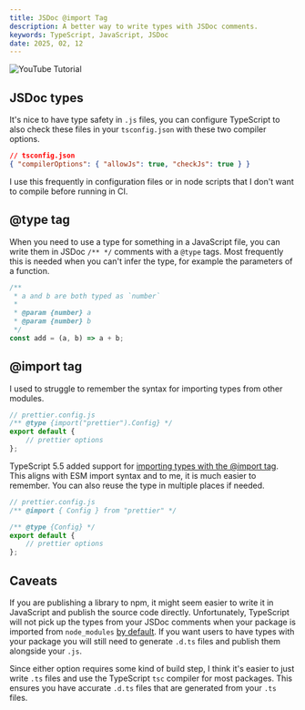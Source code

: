```yaml
---
title: JSDoc @import Tag
description: A better way to write types with JSDoc comments.
keywords: TypeScript, JavaScript, JSDoc
date: 2025, 02, 12
---
```


![YouTube Tutorial](yt:Jmo_uz_InX8)

## JSDoc types

It's nice to have type safety in `.js` files, you can configure TypeScript to also check these files in your `tsconfig.json` with these two compiler options.

```json
// tsconfig.json
{ "compilerOptions": { "allowJs": true, "checkJs": true } }
```

I use this frequently in configuration files or in node scripts that I don't want to compile before running in CI.

## @type tag

When you need to use a type for something in a JavaScript file, you can write them in JSDoc `/** */` comments with a `@type` tags. Most frequently this is needed when you can't infer the type, for example the parameters of a function.

```js
/**
 * a and b are both typed as `number`
 *
 * @param {number} a
 * @param {number} b
 */
const add = (a, b) => a + b;
```

## @import tag

I used to struggle to remember the syntax for importing types from other modules.

```js
// prettier.config.js
/** @type {import("prettier").Config} */
export default {
	// prettier options
};
```

TypeScript 5.5 added support for [importing types with the @import tag](https://www.typescriptlang.org/docs/handbook/release-notes/typescript-5-5.html#the-jsdoc-import-tag). This aligns with ESM import syntax and to me, it is much easier to remember. You can also reuse the type in multiple places if needed.

```js
// prettier.config.js
/** @import { Config } from "prettier" */

/** @type {Config} */
export default {
	// prettier options
};
```

## Caveats

If you are publishing a library to npm, it might seem easier to write it in JavaScript and publish the source code directly. Unfortunately, TypeScript will not pick up the types from your JSDoc comments when your package is imported from `node_modules` [by default](https://www.typescriptlang.org/tsconfig/#maxNodeModuleJsDepth). If you want users to have types with your package you will still need to generate `.d.ts` files and publish them alongside your `.js`.

Since either option requires some kind of build step, I think it's easier to just write `.ts` files and use the TypeScript `tsc` compiler for most packages. This ensures you have accurate `.d.ts` files that are generated from your `.ts` files.
